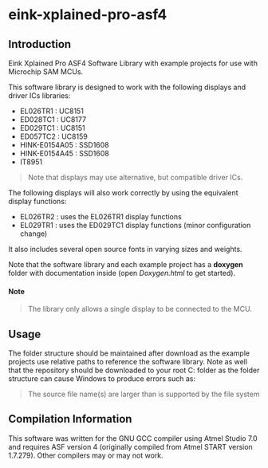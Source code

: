 # eink-xplained-pro-asf4

## Introduction

Eink Xplained Pro ASF4 Software Library with example projects for use with Microchip SAM MCUs.

This software library is designed to work with the following displays and driver ICs libraries:

- EL026TR1 : UC8151
- ED028TC1 : UC8177
- ED029TC1 : UC8151
- ED057TC2 : UC8159
- HINK-E0154A05 : SSD1608
- HINK-E0154A45 : SSD1608
- IT8951

> Note that displays may use alternative, but compatible driver ICs.

The following displays will also work correctly by using the equivalent display functions:
- EL026TR2 : uses the EL026TR1 display functions
- EL029TR1 : uses the ED029TC1 display functions (minor configuration change)

It also includes several open source fonts in varying sizes and weights.

Note that the software library and each example project has a **doxygen** folder with documentation inside (open *Doxygen.html* to get started).

#### Note
> The library only allows a single display to be connected to the MCU.

## Usage 

The folder structure should be maintained after download as the example projects use relative paths to reference the software library. Note as well that the repository should be downloaded to your root C: folder as the folder structure can cause Windows to produce errors such as:
> The source file name(s) are larger than is supported by the file system

## Compilation Information

This software was written for the GNU GCC compiler using Atmel Studio 7.0 and requires ASF version 4 (originally compiled from Atmel START version 1.7.279). Other compilers may or may not work.
